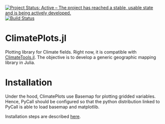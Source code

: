 [![Project Status: Active – The project has reached a stable, usable state and is being actively developed.](http://www.repostatus.org/badges/latest/active.svg)](http://www.repostatus.org/#active) [![Build Status](https://travis-ci.org/JuliaClimate/ClimatePlots.jl.svg?branch=master)](https://travis-ci.org/JuliaClimate/ClimatePlots.jl)


# ClimatePlots.jl
Plotting library for Climate fields. Right now, it is compatible with [ClimateTools.jl](https://github.com/JuliaClimate/ClimateTools.jl). The objective is to develop a generic geographic mapping library in Julia.

# Installation
Under the hood, ClimatePlots use Basemap for plotting gridded variables. Hence, PyCall should be configured so that the python distribution linked to PyCall is able to load basemap and matplotlib.

Installation steps are described [here](https://juliaclimate.github.io/ClimateTools.jl/dev/installation/).

